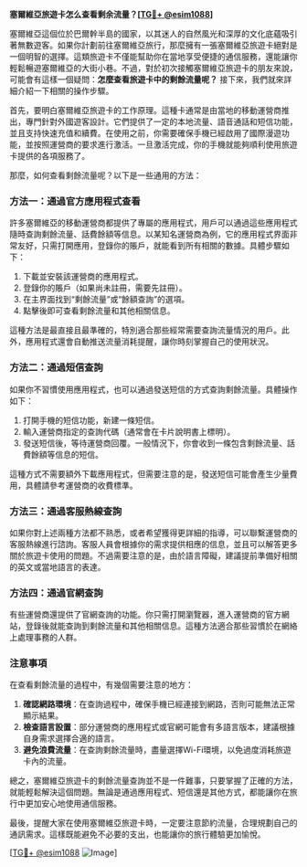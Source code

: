 **塞爾維亞旅遊卡怎么查看剩余流量？[[TG💪+ @esim1088](https://t.me/s/esim1088)]**

塞爾維亞這個位於巴爾幹半島的國家，以其迷人的自然風光和深厚的文化底蘊吸引著無數遊客。如果你計劃前往塞爾維亞旅行，那麼擁有一張塞爾維亞旅遊卡絕對是一個明智的選擇。這類旅遊卡不僅能幫助你在當地享受便捷的通信服務，還能讓你輕鬆暢遊塞爾維亞的大街小巷。不過，對於初次接觸塞爾維亞旅遊卡的朋友來說，可能會有這樣一個疑問：**怎麼查看旅遊卡中的剩餘流量呢？** 接下來，我們就來詳細介紹一下相關的操作步驟。

首先，要明白塞爾維亞旅遊卡的工作原理。這種卡通常是由當地的移動運營商推出，專門針對外國遊客設計。它們提供了一定的本地流量、語音通話和短信功能，並且支持快速充值和續費。在使用之前，你需要確保手機已經啟用了國際漫遊功能，並按照運營商的要求進行激活。一旦激活完成，你的手機就能夠順利使用旅遊卡提供的各項服務了。

那麼，如何查看剩餘流量呢？以下是一些通用的方法：

### 方法一：通過官方應用程式查看

許多塞爾維亞的移動運營商都提供了專屬的應用程式，用戶可以通過這些應用程式隨時查詢剩餘流量、話費餘額等信息。以某知名運營商為例，它的應用程式界面非常友好，只需打開應用，登錄你的賬戶，就能看到所有相關的數據。具體步驟如下：

1. 下載並安裝該運營商的應用程式。
2. 登錄你的賬戶（如果尚未註冊，需要先註冊）。
3. 在主界面找到“剩餘流量”或“餘額查詢”的選項。
4. 點擊後即可查看剩餘流量和其他相關信息。

這種方法是最直接且最準確的，特別適合那些經常需要查詢流量情況的用戶。此外，應用程式還會自動推送流量消耗提醒，讓你時刻掌握自己的使用狀況。

### 方法二：通過短信查詢

如果你不習慣使用應用程式，也可以通過發送短信的方式查詢剩餘流量。具體操作如下：

1. 打開手機的短信功能，新建一條短信。
2. 輸入運營商指定的查詢代碼（通常會在卡片說明書上標明）。
3. 發送短信後，等待運營商回覆。一般情況下，你會收到一條包含剩餘流量、話費餘額等信息的短信。

這種方式不需要額外下載應用程式，但需要注意的是，發送短信可能會產生少量費用，具體請參考運營商的收費標準。

### 方法三：通過客服熱線查詢

如果你對上述兩種方法都不熟悉，或者希望獲得更詳細的指導，可以聯繫運營商的客服熱線進行諮詢。客服人員會根據你的需求提供相應的信息，並且可以解答更多關於旅遊卡使用的問題。不過需要注意的是，由於語言障礙，建議提前準備好相關的英文或當地語言的表達。

### 方法四：通過官網查詢

有些運營商還提供了官網查詢的功能。你只需打開瀏覽器，進入運營商的官方網站，登錄後就能查詢到剩餘流量和其他相關信息。這種方法適合那些習慣於在網絡上處理事務的人群。

### 注意事項

在查看剩餘流量的過程中，有幾個需要注意的地方：

1. **確認網路環境**：在查詢過程中，確保手機已經連接到網路，否則可能無法正常顯示結果。
2. **檢查語言設置**：部分運營商的應用程式或官網可能會有多語言版本，建議根據自身需求選擇合適的語言。
3. **避免浪費流量**：在查詢剩餘流量時，盡量選擇Wi-Fi環境，以免過度消耗旅遊卡內的流量。

總之，塞爾維亞旅遊卡的剩餘流量查詢並不是一件難事，只要掌握了正確的方法，就能輕鬆解決這個問題。無論是通過應用程式、短信還是其他方式，都能讓你在旅行中更加安心地使用通信服務。

最後，提醒大家在使用塞爾維亞旅遊卡時，一定要注意節約流量，合理規劃自己的通訊需求。這樣既能避免不必要的支出，也能讓你的旅行體驗更加愉悅。

[[TG💪+ @esim1088](https://t.me/s/esim1088) ![Image](https://i.postimg.cc/4NQfJmqS/Snipaste-2025-05-13-00-14-12.png)]